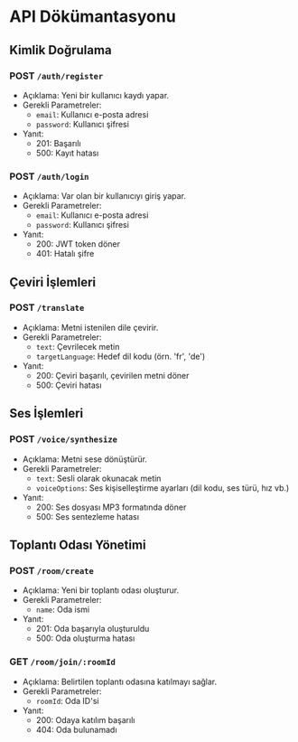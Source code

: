 # API Dökümantasyonu

## Kimlik Doğrulama

### POST `/auth/register`
- Açıklama: Yeni bir kullanıcı kaydı yapar.
- Gerekli Parametreler:
    - `email`: Kullanıcı e-posta adresi
    - `password`: Kullanıcı şifresi
- Yanıt:
    - 201: Başarılı
    - 500: Kayıt hatası

### POST `/auth/login`
- Açıklama: Var olan bir kullanıcıyı giriş yapar.
- Gerekli Parametreler:
    - `email`: Kullanıcı e-posta adresi
    - `password`: Kullanıcı şifresi
- Yanıt:
    - 200: JWT token döner
    - 401: Hatalı şifre

## Çeviri İşlemleri

### POST `/translate`
- Açıklama: Metni istenilen dile çevirir.
- Gerekli Parametreler:
    - `text`: Çevrilecek metin
    - `targetLanguage`: Hedef dil kodu (örn. 'fr', 'de')
- Yanıt:
    - 200: Çeviri başarılı, çevirilen metni döner
    - 500: Çeviri hatası

## Ses İşlemleri

### POST `/voice/synthesize`
- Açıklama: Metni sese dönüştürür.
- Gerekli Parametreler:
    - `text`: Sesli olarak okunacak metin
    - `voiceOptions`: Ses kişiselleştirme ayarları (dil kodu, ses türü, hız vb.)
- Yanıt:
    - 200: Ses dosyası MP3 formatında döner
    - 500: Ses sentezleme hatası

## Toplantı Odası Yönetimi

### POST `/room/create`
- Açıklama: Yeni bir toplantı odası oluşturur.
- Gerekli Parametreler:
    - `name`: Oda ismi
- Yanıt:
    - 201: Oda başarıyla oluşturuldu
    - 500: Oda oluşturma hatası

### GET `/room/join/:roomId`
- Açıklama: Belirtilen toplantı odasına katılmayı sağlar.
- Gerekli Parametreler:
    - `roomId`: Oda ID'si
- Yanıt:
    - 200: Odaya katılım başarılı
    - 404: Oda bulunamadı